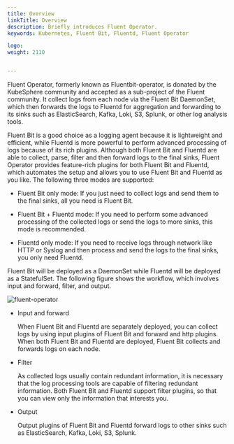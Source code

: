 ```yaml
---
title: Overview
linkTitle: Overview
description: Briefly introduces Fluent Operator.
keywords: Kubernetes, Fluent Bit, Fluentd, Fluent Operator

logo: 
weight: 2110


---
```


Fluent Operator, formerly known as Fluentbit-operator, is donated by the KubeSphere community and accepted as a sub-project of the Fluent community. It collect logs from each node via the Fluent Bit DaemonSet, which then forwards the logs to Fluentd for aggregation and forwarding to its sinks such as ElasticSearch, Kafka, Loki, S3, Splunk, or other log analysis tools.

Fluent Bit is a good choice as a logging agent because it is lightweight and efficient, while Fluentd is more powerful to perform advanced processing of logs because of its rich plugins. Although both Fluent Bit and Fluentd are able to collect, parse, filter and then forward logs to the final sinks, Fluent Operator provides feature-rich plugins for both Fluent Bit and Fluentd, which automates the setup and allows you to use  Fluent Bit and Fluentd as you like. The following three modes are supported:

- Fluent Bit only mode: If you just need to collect logs and send them to the final sinks, all you need is Fluent Bit.

- Fluent Bit + Fluentd mode: If you need to perform some advanced processing of the collected logs or send the logs to more sinks, this mode is recommended.
- Fluentd only mode: If you need to receive logs through network like HTTP or Syslog and then process and send the logs to the final sinks, you only need Fluentd.

Fluent Bit will be deployed as a DaemonSet while Fluentd will be deployed as a StatefulSet. The following figure shows the workflow, which involves input and forward, filter, and output.

![fluent-operator](/Users/bettygogo/Documents/GitHub/fluent-operator/docs/images/fluent-operator.svg)

- Input and forward

  When Fluent Bit and Fluentd are separately deployed, you can collect logs by using input plugins of Fluent Bit and forward and http plugins. When both Fluent Bit and Fluentd are deployed, Fluent Bit collects and forwards logs on each node.

- Filter

  As collected logs usually contain redundant information, it is necessary that the log processing tools are capable of filtering redundant information. Both Fluent Bit and Fluentd support filter plugins, so that you can view only the information that interests you.

- Output

  Output plugins of Fluent Bit and Fluentd forward logs to other sinks such as ElasticSearch, Kafka, Loki, S3, Splunk.

